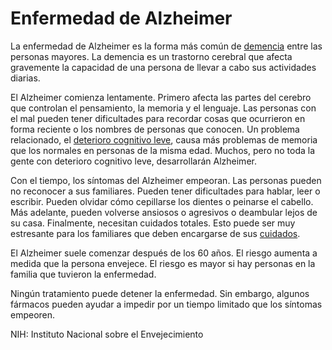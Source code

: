 Enfermedad de Alzheimer
=======================


La enfermedad de Alzheimer es la forma más común de [demencia](https://medlineplus.gov/spanish/dementia.html) entre las personas mayores. La demencia es un trastorno cerebral que afecta gravemente la capacidad de una persona de llevar a cabo sus actividades diarias. 


El Alzheimer comienza lentamente. Primero afecta las partes del cerebro que controlan el pensamiento, la memoria y el lenguaje. Las personas con el mal pueden tener dificultades para recordar cosas que ocurrieron en forma reciente o los nombres de personas que conocen. Un problema relacionado, el [deterioro cognitivo leve](https://medlineplus.gov/spanish/mildcognitiveimpairment.html), causa más problemas de memoria que los normales en personas de la misma edad. Muchos, pero no toda la gente con deterioro cognitivo leve, desarrollarán Alzheimer. 


Con el tiempo, los síntomas del Alzheimer empeoran. Las personas pueden no reconocer a sus familiares. Pueden tener dificultades para hablar, leer o escribir. Pueden olvidar cómo cepillarse los dientes o peinarse el cabello. Más adelante, pueden volverse ansiosos o agresivos o deambular lejos de su casa. Finalmente, necesitan cuidados totales. Esto puede ser muy estresante para los familiares que deben encargarse de sus [cuidados](https://medlineplus.gov/spanish/alzheimerscaregivers.html). 


El Alzheimer suele comenzar después de los 60 años. El riesgo aumenta a medida que la persona envejece. El riesgo es mayor si hay personas en la familia que tuvieron la enfermedad. 


Ningún tratamiento puede detener la enfermedad. Sin embargo, algunos fármacos pueden ayudar a impedir por un tiempo limitado que los síntomas empeoren. 


NIH: Instituto Nacional sobre el Envejecimiento

